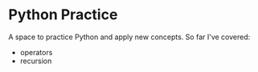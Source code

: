 # Python Practice

A space to practice Python and apply new concepts. So far I've covered:

- operators
- recursion
